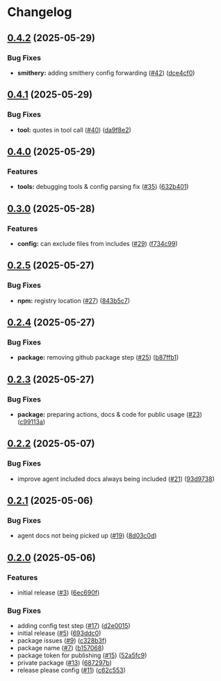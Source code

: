 # Changelog

## [0.4.2](https://github.com/valstro/markdown-rules-mcp/compare/markdown-rules-mcp-v0.4.1...markdown-rules-mcp-v0.4.2) (2025-05-29)


### Bug Fixes

* **smithery:** adding smithery config forwarding ([#42](https://github.com/valstro/markdown-rules-mcp/issues/42)) ([dce4cf0](https://github.com/valstro/markdown-rules-mcp/commit/dce4cf0db59f9bcb8e58b398f12107bbcf6bfa5c))

## [0.4.1](https://github.com/valstro/markdown-rules-mcp/compare/markdown-rules-mcp-v0.4.0...markdown-rules-mcp-v0.4.1) (2025-05-29)


### Bug Fixes

* **tool:** quotes in tool call ([#40](https://github.com/valstro/markdown-rules-mcp/issues/40)) ([da9f8e2](https://github.com/valstro/markdown-rules-mcp/commit/da9f8e2fe31a46fab6e87304f4b72551f6bb13f3))

## [0.4.0](https://github.com/valstro/markdown-rules-mcp/compare/markdown-rules-mcp-v0.3.0...markdown-rules-mcp-v0.4.0) (2025-05-29)


### Features

* **tools:** debugging tools & config parsing fix ([#35](https://github.com/valstro/markdown-rules-mcp/issues/35)) ([632b401](https://github.com/valstro/markdown-rules-mcp/commit/632b40175f2f2fba2525c3043a47fcf5eacbf776))

## [0.3.0](https://github.com/valstro/markdown-rules-mcp/compare/markdown-rules-mcp-v0.2.5...markdown-rules-mcp-v0.3.0) (2025-05-28)


### Features

* **config:** can exclude files from includes ([#29](https://github.com/valstro/markdown-rules-mcp/issues/29)) ([f734c99](https://github.com/valstro/markdown-rules-mcp/commit/f734c99b4d5ef4125831f1b8adea4e3cba8f1060))

## [0.2.5](https://github.com/valstro/markdown-rules-mcp/compare/markdown-rules-mcp-v0.2.4...markdown-rules-mcp-v0.2.5) (2025-05-27)


### Bug Fixes

* **npm:** registry location ([#27](https://github.com/valstro/markdown-rules-mcp/issues/27)) ([843b5c7](https://github.com/valstro/markdown-rules-mcp/commit/843b5c7348336556e77f148242f60ca67e6aab2d))

## [0.2.4](https://github.com/valstro/markdown-rules-mcp/compare/markdown-rules-mcp-v0.2.3...markdown-rules-mcp-v0.2.4) (2025-05-27)


### Bug Fixes

* **package:** removing github package step ([#25](https://github.com/valstro/markdown-rules-mcp/issues/25)) ([b87ffb1](https://github.com/valstro/markdown-rules-mcp/commit/b87ffb12361a4d0a833670e4289f2201bfddb0d1))

## [0.2.3](https://github.com/valstro/markdown-rules-mcp/compare/markdown-rules-mcp-v0.2.2...markdown-rules-mcp-v0.2.3) (2025-05-27)


### Bug Fixes

* **package:** preparing actions, docs & code for public usage ([#23](https://github.com/valstro/markdown-rules-mcp/issues/23)) ([c99113a](https://github.com/valstro/markdown-rules-mcp/commit/c99113addc97ed6541a5470c715d605d83ffc298))

## [0.2.2](https://github.com/valstro/markdown-rules-mcp/compare/markdown-rules-mcp-v0.2.1...markdown-rules-mcp-v0.2.2) (2025-05-07)


### Bug Fixes

* improve agent included docs always being included ([#21](https://github.com/valstro/markdown-rules-mcp/issues/21)) ([93d9738](https://github.com/valstro/markdown-rules-mcp/commit/93d973810a18dfdf2e90a42382794329413ce4b3))

## [0.2.1](https://github.com/valstro/markdown-rules-mcp/compare/markdown-rules-mcp-v0.2.0...markdown-rules-mcp-v0.2.1) (2025-05-06)


### Bug Fixes

* agent docs not being picked up ([#19](https://github.com/valstro/markdown-rules-mcp/issues/19)) ([8d03c0d](https://github.com/valstro/markdown-rules-mcp/commit/8d03c0de43cfb9e1fafa39fb34997fdf6c0c96e8))

## [0.2.0](https://github.com/valstro/markdown-rules-mcp/compare/markdown-rules-mcp-v0.1.0...markdown-rules-mcp-v0.2.0) (2025-05-06)


### Features

* initial release ([#3](https://github.com/valstro/markdown-rules-mcp/issues/3)) ([6ec690f](https://github.com/valstro/markdown-rules-mcp/commit/6ec690f6af56d18f0e4920779927d1a2fa343858))


### Bug Fixes

* adding config test step ([#17](https://github.com/valstro/markdown-rules-mcp/issues/17)) ([d2e0015](https://github.com/valstro/markdown-rules-mcp/commit/d2e0015625e9e5d54f78df04dd96869a2f6efabe))
* initial release ([#5](https://github.com/valstro/markdown-rules-mcp/issues/5)) ([693ddc0](https://github.com/valstro/markdown-rules-mcp/commit/693ddc0e609c3681e1ebeceb8df6d24babcaa35e))
* package issues ([#9](https://github.com/valstro/markdown-rules-mcp/issues/9)) ([c328b3f](https://github.com/valstro/markdown-rules-mcp/commit/c328b3f6e55f3f088342060b767ba46c3c92f569))
* package name ([#7](https://github.com/valstro/markdown-rules-mcp/issues/7)) ([b157068](https://github.com/valstro/markdown-rules-mcp/commit/b157068619e2280ce0790886afdd9a6731cd6c9b))
* package token for publishing ([#15](https://github.com/valstro/markdown-rules-mcp/issues/15)) ([52a5fc9](https://github.com/valstro/markdown-rules-mcp/commit/52a5fc98dcb801240dff69bfda3e5fd6bc3d16cc))
* private package ([#13](https://github.com/valstro/markdown-rules-mcp/issues/13)) ([687297b](https://github.com/valstro/markdown-rules-mcp/commit/687297b024d69a5c128d767129d8a97c450d4f09))
* release please config ([#11](https://github.com/valstro/markdown-rules-mcp/issues/11)) ([c62c553](https://github.com/valstro/markdown-rules-mcp/commit/c62c55380bcb76382d21ec9d413482fbb092e49f))
